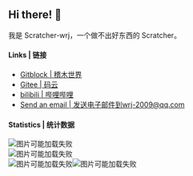 ## Hi there! 👋
我是 Scratcher-wrj，一个做不出好东西的 Scratcher。

#### Links | 链接
- [Gitblock | 稽木世界](https://gitblock.cn/Users/1112718)  
- [Gitee | 码云](https://gitee.com/wrj2009)  
- [bilibili | 哔哩哔哩](https://space.bilibili.com/667011224)  
- [Send an email | 发送电子邮件到wrj-2009@qq.com](mailto:wrj-2009@qq.com)  

#### Statistics | 统计数据
![图片可能加载失败](https://github-readme-stats.vercel.app/api?username=wrj2009&show_icons=true&hide_border=true&locale=cn)  
![图片可能加载失败](https://github-readme-stats.vercel.app/api/top-langs/?username=wrj2009&layout=compact&hide_border=true&locale=cn)  
![图片可能加载失败](https://github-profile-summary-cards.vercel.app/api/cards/profile-details?username=wrj2009&theme=github)![图片可能加载失败](https://github-profile-summary-cards.vercel.app/api/cards/productive-time?username=wrj2009&theme=github&utcOffset=8)
